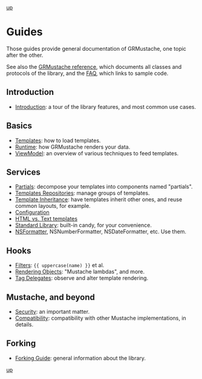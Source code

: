 [up](../../../../GRMustache#documentation)

Guides
======

Those guides provide general documentation of GRMustache, one topic after the other.

See also the [GRMustache reference](http://groue.github.io/GRMustache/Reference/), which documents all classes and protocols of the library, and the [FAQ](../../../../GRMustache#faq), which links to sample code.

## Introduction

- [Introduction](introduction.md): a tour of the library features, and most common use cases.

## Basics

- [Templates](templates.md): how to load templates.
- [Runtime](runtime.md): how GRMustache renders your data.
- [ViewModel](view_model.md): an overview of various techniques to feed templates.

## Services

- [Partials](partials.md): decompose your templates into components named "partials".
- [Templates Repositories](template_repositories.md): manage groups of templates.
- [Template Inheritance](template_inheritance.md): have templates inherit other ones, and reuse common layouts, for example.
- [Configuration](configuration.md)
- [HTML vs. Text templates](html_vs_text.md)
- [Standard Library](standard_library.md): built-in candy, for your convenience.
- [NSFormatter](NSFormatter.md), NSNumberFormatter, NSDateFormatter, etc. Use them.

## Hooks

- [Filters](filters.md): `{{ uppercase(name) }}` et al.
- [Rendering Objects](rendering_objects.md): "Mustache lambdas", and more.
- [Tag Delegates](delegate.md): observe and alter template rendering.

## Mustache, and beyond

- [Security](security.md): an important matter.
- [Compatibility](compatibility.md): compatibility with other Mustache implementations, in details.

## Forking

- [Forking Guide](forking.md): general information about the library.

[up](../../../../GRMustache#documentation)
